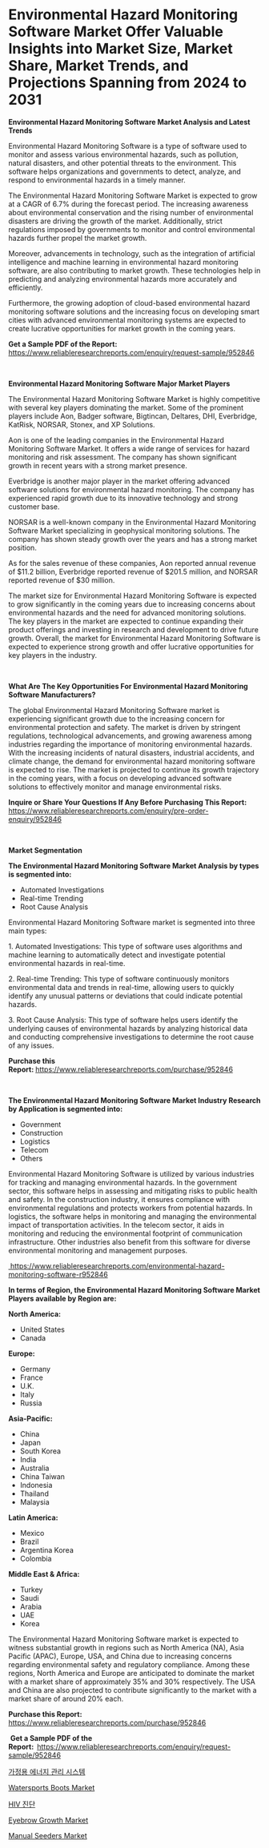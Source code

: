 <p><h1>Environmental Hazard Monitoring Software Market Offer Valuable Insights into Market Size, Market Share, Market Trends, and Projections Spanning from 2024 to 2031</h1></p><p><strong>Environmental Hazard Monitoring Software Market Analysis and Latest Trends</strong></p>
<p><p>Environmental Hazard Monitoring Software is a type of software used to monitor and assess various environmental hazards, such as pollution, natural disasters, and other potential threats to the environment. This software helps organizations and governments to detect, analyze, and respond to environmental hazards in a timely manner.</p><p>The Environmental Hazard Monitoring Software Market is expected to grow at a CAGR of 6.7% during the forecast period. The increasing awareness about environmental conservation and the rising number of environmental disasters are driving the growth of the market. Additionally, strict regulations imposed by governments to monitor and control environmental hazards further propel the market growth.</p><p>Moreover, advancements in technology, such as the integration of artificial intelligence and machine learning in environmental hazard monitoring software, are also contributing to market growth. These technologies help in predicting and analyzing environmental hazards more accurately and efficiently.</p><p>Furthermore, the growing adoption of cloud-based environmental hazard monitoring software solutions and the increasing focus on developing smart cities with advanced environmental monitoring systems are expected to create lucrative opportunities for market growth in the coming years.</p></p>
<p><strong>Get a Sample PDF of the Report:&nbsp;</strong> <a href="https://www.reliableresearchreports.com/enquiry/request-sample/952846">https://www.reliableresearchreports.com/enquiry/request-sample/952846</a></p>
<p>&nbsp;</p>
<p><strong>Environmental Hazard Monitoring Software Major Market Players</strong></p>
<p><p>The Environmental Hazard Monitoring Software Market is highly competitive with several key players dominating the market. Some of the prominent players include Aon, Badger software, Bigtincan, Deltares, DHI, Everbridge, KatRisk, NORSAR, Stonex, and XP Solutions.</p><p>Aon is one of the leading companies in the Environmental Hazard Monitoring Software Market. It offers a wide range of services for hazard monitoring and risk assessment. The company has shown significant growth in recent years with a strong market presence.</p><p>Everbridge is another major player in the market offering advanced software solutions for environmental hazard monitoring. The company has experienced rapid growth due to its innovative technology and strong customer base.</p><p>NORSAR is a well-known company in the Environmental Hazard Monitoring Software Market specializing in geophysical monitoring solutions. The company has shown steady growth over the years and has a strong market position.</p><p>As for the sales revenue of these companies, Aon reported annual revenue of $11.2 billion, Everbridge reported revenue of $201.5 million, and NORSAR reported revenue of $30 million.</p><p>The market size for Environmental Hazard Monitoring Software is expected to grow significantly in the coming years due to increasing concerns about environmental hazards and the need for advanced monitoring solutions. The key players in the market are expected to continue expanding their product offerings and investing in research and development to drive future growth. Overall, the market for Environmental Hazard Monitoring Software is expected to experience strong growth and offer lucrative opportunities for key players in the industry.</p></p>
<p>&nbsp;</p>
<p><strong>What Are The Key Opportunities For Environmental Hazard Monitoring Software Manufacturers?</strong></p>
<p><p>The global Environmental Hazard Monitoring Software market is experiencing significant growth due to the increasing concern for environmental protection and safety. The market is driven by stringent regulations, technological advancements, and growing awareness among industries regarding the importance of monitoring environmental hazards. With the increasing incidents of natural disasters, industrial accidents, and climate change, the demand for environmental hazard monitoring software is expected to rise. The market is projected to continue its growth trajectory in the coming years, with a focus on developing advanced software solutions to effectively monitor and manage environmental risks.</p></p>
<p><strong>Inquire or Share Your Questions If Any Before Purchasing This Report:</strong> <a href="https://www.reliableresearchreports.com/enquiry/pre-order-enquiry/952846">https://www.reliableresearchreports.com/enquiry/pre-order-enquiry/952846</a></p>
<p>&nbsp;</p>
<p><strong>Market Segmentation</strong></p>
<p><strong>The Environmental Hazard Monitoring Software Market Analysis by types is segmented into:</strong></p>
<p><ul><li>Automated Investigations</li><li>Real-time Trending</li><li>Root Cause Analysis</li></ul></p>
<p><p>Environmental Hazard Monitoring Software market is segmented into three main types: </p><p>1. Automated Investigations: This type of software uses algorithms and machine learning to automatically detect and investigate potential environmental hazards in real-time.</p><p>2. Real-time Trending: This type of software continuously monitors environmental data and trends in real-time, allowing users to quickly identify any unusual patterns or deviations that could indicate potential hazards.</p><p>3. Root Cause Analysis: This type of software helps users identify the underlying causes of environmental hazards by analyzing historical data and conducting comprehensive investigations to determine the root cause of any issues.</p></p>
<p><strong>Purchase this Report:&nbsp;</strong><a href="https://www.reliableresearchreports.com/purchase/952846">https://www.reliableresearchreports.com/purchase/952846</a></p>
<p>&nbsp;</p>
<p><strong>The Environmental Hazard Monitoring Software Market Industry Research by Application is segmented into:</strong></p>
<p><ul><li>Government</li><li>Construction</li><li>Logistics</li><li>Telecom</li><li>Others</li></ul></p>
<p><p>Environmental Hazard Monitoring Software is utilized by various industries for tracking and managing environmental hazards. In the government sector, this software helps in assessing and mitigating risks to public health and safety. In the construction industry, it ensures compliance with environmental regulations and protects workers from potential hazards. In logistics, the software helps in monitoring and managing the environmental impact of transportation activities. In the telecom sector, it aids in monitoring and reducing the environmental footprint of communication infrastructure. Other industries also benefit from this software for diverse environmental monitoring and management purposes.</p></p>
<p><a href="https://www.reliableresearchreports.com/environmental-hazard-monitoring-software-r952846">&nbsp;https://www.reliableresearchreports.com/environmental-hazard-monitoring-software-r952846</a></p>
<p><strong>In terms of Region, the Environmental Hazard Monitoring Software Market Players available by Region are:</strong></p>
<p>
    <p> <strong> North America: </strong>
        <ul>
            <li>United States</li>
            <li>Canada</li>
        </ul>
        </p> 
    <p> <strong> Europe: </strong>
        <ul>
            <li>Germany</li>
            <li>France</li>
            <li>U.K.</li>
            <li>Italy</li>
            <li>Russia</li>
        </ul>
        </p> 
    <p> <strong> Asia-Pacific: </strong>
        <ul>
            <li>China</li>
            <li>Japan</li>
            <li>South Korea</li>
            <li>India</li>
            <li>Australia</li>
            <li>China Taiwan</li>
            <li>Indonesia</li>
            <li>Thailand</li>
            <li>Malaysia</li>
        </ul>
        </p> 
    <p> <strong> Latin America: </strong>
        <ul>
            <li>Mexico</li>
            <li>Brazil</li>
            <li>Argentina Korea</li>
            <li>Colombia</li>
        </ul>
        </p> 
    <p> <strong> Middle East & Africa: </strong>
        <ul>
            <li>Turkey</li>
            <li>Saudi</li>
            <li>Arabia</li>
            <li>UAE</li>
            <li>Korea</li>
        </ul>
    </p>
    </p>
<p><p>The Environmental Hazard Monitoring Software market is expected to witness substantial growth in regions such as North America (NA), Asia Pacific (APAC), Europe, USA, and China due to increasing concerns regarding environmental safety and regulatory compliance. Among these regions, North America and Europe are anticipated to dominate the market with a market share of approximately 35% and 30% respectively. The USA and China are also projected to contribute significantly to the market with a market share of around 20% each.</p></p>
<p><strong>Purchase this Report: </strong><a href="https://www.reliableresearchreports.com/purchase/952846">https://www.reliableresearchreports.com/purchase/952846</a></p>
<p>&nbsp;<strong>Get a Sample PDF of the Report:&nbsp;&nbsp;</strong><a href="https://www.reliableresearchreports.com/enquiry/request-sample/952846">https://www.reliableresearchreports.com/enquiry/request-sample/952846</a></p>
<p><strong></strong></p>
<p><p><a href="https://github.com/hook46569/Market-Research-Report-List-3/blob/main/722543279595.md">가정용 에너지 관리 시스템</a></p><p><a href="https://github.com/ernidarwin455/Market-Research-Report-List-1/blob/main/watersports-boots-market.md">Watersports Boots Market</a></p><p><a href="https://github.com/JeromeRtyau89966/Market-Research-Report-List-3/blob/main/969759679594.md">HIV 진단</a></p><p><a href="https://github.com/LiamDavis60/Market-Research-Report-List-2/blob/main/eyebrow-growth-market.md">Eyebrow Growth Market</a></p><p><a href="https://github.com/rakibtthstu9900/Market-Research-Report-List-1/blob/main/manual-seeders-market.md">Manual Seeders Market</a></p></p>